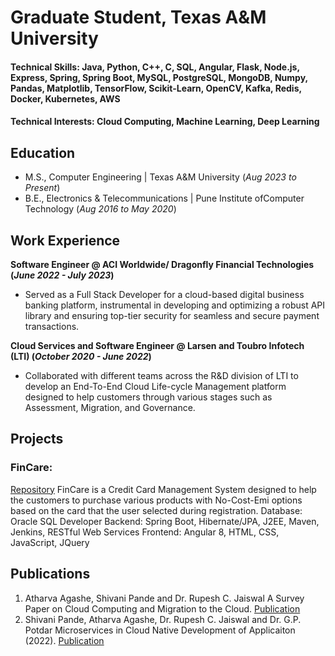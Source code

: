 # Graduate Student, Texas A&M University

#### Technical Skills: Java, Python, C++, C, SQL, Angular, Flask, Node.js, Express, Spring, Spring Boot, MySQL, PostgreSQL, MongoDB, Numpy, Pandas, Matplotlib, TensorFlow, Scikit-Learn, OpenCV, Kafka, Redis, Docker, Kubernetes, AWS
#### Technical Interests: Cloud Computing, Machine Learning, Deep Learning

## Education
- M.S., Computer Engineering	| Texas A&M University 	(_Aug 2023 to Present_)		        		
- B.E., Electronics & Telecommunications | Pune Institute ofComputer Technology (_Aug 2016 to May 2020_)

## Work Experience
**Software Engineer @ ACI Worldwide/ Dragonfly Financial Technologies (_June 2022 - July 2023_)**
- Served as a Full Stack Developer for a cloud-based digital business banking platform, instrumental in developing and optimizing a robust API library and ensuring top-tier security for seamless and secure payment transactions.

**Cloud Services and Software Engineer @ Larsen and Toubro Infotech (LTI) (_October 2020 - June 2022_)**
- Collaborated with different teams across the R\&D division of LTI to develop an End-To-End Cloud Life-cycle Management platform designed to help customers through various stages such as Assessment, Migration, and Governance.


## Projects
### FinCare:
[Repository](https://github.com/a-agashe/FinCare)
FinCare is a Credit Card Management System designed to help the customers to purchase various products with No-Cost-Emi options based on the card that the user selected during registration.
Database: Oracle SQL Developer
Backend: Spring Boot, Hibernate/JPA, J2EE, Maven, Jenkins, RESTful Web Services
Frontend: Angular 8, HTML, CSS, JavaScript, JQuery


## Publications
1. Atharva Agashe, Shivani Pande and Dr. Rupesh C. Jaiswal A Survey Paper on Cloud Computing and Migration to the Cloud. [Publication](https://www.jetir.org/papers/JETIR2210035.pdf)
2. Shivani Pande, Atharva Agashe, Dr. Rupesh C. Jaiswal and Dr. G.P. Potdar Microservices in Cloud Native Development of Applicaiton (2022). [Publication](https://ijcrt.org/papers/IJCRT2210367.pdf)
